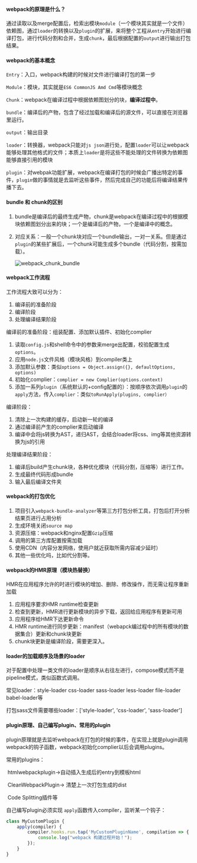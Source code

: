 #### webpack的原理是什么？

通过读取以及merge配置后，检索出模块`module`（一个模块其实就是一个文件） 依赖图，通过`loader`的转换以及`plugin`的扩展，来将整个工程从`entry`开始进行编译打包，进行代码分割和合并，生成`chunk`，最后根据配置的`output`进行输出打包结果。

#### webpack的基本概念

`Entry`：入口，webpack构建的时候对文件进行编译打包的第一步

`Module`：模块，其实就是`ES6 CommonJS Amd Cmd`等模块概念

`Chunk`：webpack在编译过程中根据依赖图划分的块，**编译过程中**。

`bundle`：编译后的产物，包含了经过加载和编译后的源文件，可以直接在浏览器里运行。

`output`：输出目录

`loader`：转换器，webpack只能对`js json`进行处，配置`loader`可以让webpack能够处理其他格式的文件；本质上`loader`是将这些不能处理的文件转换为依赖图能够直接引用的模块

`plugin`：对webpak功能扩展，webpack在编译打包的时候会广播出特定的事件，`plugin`做的事情就是去监听这些事件，然后完成自己的功能后将编译结果传播下去。

#### bundle 和 chunk的区别

1. bundle是编译后的最终生成产物，chunk是webpack在编译过程中的根据模块依赖图划分出来的块；一个是编译后的产物，一个是编译中的概念。

2. 对应关系：一般一个chunk块对应一个bundle输出，一对一关系。但是通过`plugin`的某些扩展后，一个chunk可能生成多个bundle（代码分割，按需加载）。

   ![webpack_chunk_bundle](/Users/awefeng/Code/summary/面试准备/webpack_chunk_bundle.png)



#### webpack工作流程

工作流程大致可以分为：

1. 编译前的准备阶段
2. 编译阶段
3. 处理编译结果阶段



编译前的准备阶段：组装配置、添加默认插件、初始化complier

1. 读取`config.js`和shell命令中的参数来merge出配置，校验配置生成`options`。
2. 应用`node.js`文件风格（模块风格）到compiler类上
3. 添加默认参数：类似`options = Object.assign({}, defaultOptions, options)`
4. 初始化complier：`complier = new Complier(options.context)`
5. 添加一系列`plugin`（系统默认的+config配置的）：按顺序依次调用`plugin`的`apply`方法，传入`complier`：类似`toRunApply(plugins, complier）`



编译阶段：

1. 清除上一次构建的缓存，启动新一轮的编译
2. 通过编译前产生的complier来启动编译
3. 编译中会将js转换为AST，递归AST，会结合loader将css、img等其他资源转换为js的引用



处理编译结果阶段：

1. 编译后build产生chunk块，各种优化模块（代码分割，压缩等）进行工作。
2. 生成最终代码形成bundle
3. 输入最后编译文件夹



#### webpack的打包优化

1. 项目引入`webpack-bundle-analyzer`等第三方打包分析工具，打包后打开分析结果页进行占用分析
2. 生成环境关闭`source map`
3. 资源压缩：webpack和nginx配置`Gzip`压缩
4. 调用的第三方库配置按需加载
5. 使用CDN（内容分发网络，使用户就近获取所需内容减少延时）
6. 其他一些优化吗，比如代分割等。



#### webpack的HMR原理（模块热替换）

HMR在应用程序允许的时进行模块的增加、删除、修改操作，而无需让程序重新加载

1. 应用程序要求HMR runtime检查更新
2. 检查到更新，HMR进行更新模块的异步下载，返回给应用程序有更新可用
3. 应用程序给HMR下达更新命令
4. HMR runtime进行同步更新：manifest（webapck编过程中的所有模块的数据集合）更新和chunk块更新
5. chunk块更新是编译阶段，需要更深入。



#### loader的加载顺序及场景的loader

对于配置中处理一类文件的loader是顺序从右往左进行，compose模式而不是pipeline模式，类似函数式调用。

常见loader：style-loader css-loader sass-loader less-loader file-loader babel-loader等

打包sass文件需要哪些loader：['style-loader', 'css-loader', 'sass-loader']



#### plugin原理、自己编写plugin、常用的plugin

plugin原理就是去监听webpack在打包的时候的事件，在实现上就是plugin调用webpack的钩子函数，webpack初始化complier以后会调用plugins。

常用的plugins：

​	htmlwebpackplugin->自动插入生成后的entry到模板html 

​	CleanWebpackPlugin-> 清楚上一次打包生成的dist

​	Code Splitting插件等

自己编写plugin必须实现 `apply`函数传入compiler，监听某一个钩子：

```javascript
class MyCustomPlugin {
    apply(compiler) {
        compiler.hooks.run.tap('MyCustomPluginName', compilation => {
            console.log("webpack 构建过程开始！");
        });
    }
}
```











